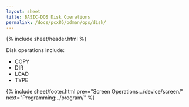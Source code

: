 ```yaml
---
layout: sheet
title: BASIC-DOS Disk Operations
permalink: /docs/pcx86/bdman/ops/disk/
---
```


{% include sheet/header.html %}

Disk operations include:

- COPY
- DIR
- LOAD
- TYPE

{% include sheet/footer.html prev="Screen Operations:../device/screen/" next="Programming:../program/" %}
